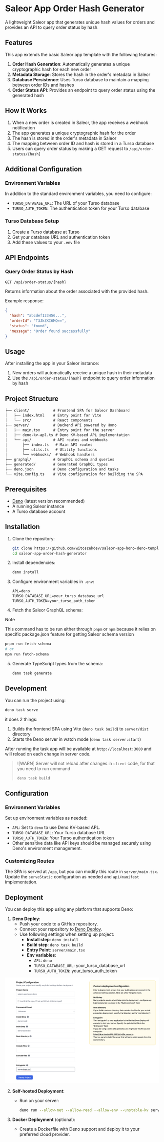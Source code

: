 # Saleor App Order Hash Generator

A lightweight Saleor app that generates unique hash values for orders and provides an API to query order status by hash.

## Features

This app extends the basic Saleor app template with the following features:

1. **Order Hash Generation**: Automatically generates a unique cryptographic hash for each new order
2. **Metadata Storage**: Stores the hash in the order's metadata in Saleor
3. **Database Persistence**: Uses Turso database to maintain a mapping between order IDs and hashes
4. **Order Status API**: Provides an endpoint to query order status using the generated hash

## How It Works

1. When a new order is created in Saleor, the app receives a webhook notification
2. The app generates a unique cryptographic hash for the order
3. The hash is stored in the order's metadata in Saleor
4. The mapping between order ID and hash is stored in a Turso database
5. Users can query order status by making a GET request to `/api/order-status/{hash}`

## Additional Configuration

### Environment Variables

In addition to the standard environment variables, you need to configure:

- `TURSO_DATABASE_URL`: The URL of your Turso database
- `TURSO_AUTH_TOKEN`: The authentication token for your Turso database

### Turso Database Setup

1. Create a Turso database at [Turso](https://turso.tech/)
2. Get your database URL and authentication token
3. Add these values to your `.env` file

## API Endpoints

### Query Order Status by Hash

```
GET /api/order-status/{hash}
```

Returns information about the order associated with the provided hash.

Example response:
```json
{
  "hash": "abcdef123456...",
  "orderId": "T3JkZXI6MQ==",
  "status": "found",
  "message": "Order found successfully"
}
```

## Usage

After installing the app in your Saleor instance:

1. New orders will automatically receive a unique hash in their metadata
2. Use the `/api/order-status/{hash}` endpoint to query order information by hash

## Project Structure

```
├── client/           # Frontend SPA for Saleor Dashboard
│   ├── index.html    # Entry point for Vite
│   └── src/          # React components
├── server/           # Backend API powered by Hono
│   ├── main.tsx      # Entry point for the server
│   ├── deno-kv-apl.ts # Deno KV-based APL implementation
│   └── api/          # API routes and webhooks
│       ├── index.ts   # Main API routes
│       ├── utils.ts   # Utility functions
│       └── webhooks/  # Webhook handlers
├── graphql/          # GraphQL schema and queries
├── generated/        # Generated GraphQL types
├── deno.json         # Deno configuration and tasks
└── vite.config.ts    # Vite configuration for building the SPA
```

## Prerequisites

- [Deno](https://deno.land/) (latest version recommended)
- A running Saleor instance
- A Turso database account

## Installation

1. Clone the repository:
   ```bash
   git clone https://github.com/witoszekdev/saleor-app-hono-deno-template.git
   cd saleor-app-order-hash-generator
   ```

2. Install dependencies:
   ```bash
   deno install
   ```

3. Configure environment variables in `.env`:
   ```env
   APL=deno
   TURSO_DATABASE_URL=your_turso_database_url
   TURSO_AUTH_TOKEN=your_turso_auth_token
   ```

4. Fetch the Saleor GraphQL schema:

> [!NOTE]
> This command has to be run either through `pnpm` or `npm` because it relies on specific package.json feature for getting Saleor schema version

   ```bash
   pnpm run fetch-schema
   # or
   npm run fetch-schema
   ```

5. Generate TypeScript types from the schema:
   ```bash
   deno task generate
   ```

## Development

You can run the project using:

```bash
deno task serve
```

it does 2 things:
1. Builds the frontend SPA using Vite (`deno task build`) to `server/dist` directory
2. Starts the Deno server in watch mode (`deno task server:start`)

After running the task app will be available at `http://localhost:3000` and will reload on each change in server code.

> ![WARN]
> Server will not reload after changes in `client` code, for that you need to run command
>
> ```bash
> deno task build
> ```

## Configuration

### Environment Variables

Set up environment variables as needed:

- `APL`: Set to `deno` to use Deno KV-based APL.
- `TURSO_DATABASE_URL`: Your Turso database URL
- `TURSO_AUTH_TOKEN`: Your Turso authentication token
- Other sensitive data like API keys should be managed securely using Deno's environment management.

### Customizing Routes

The SPA is served at `/app`, but you can modify this route in `server/main.tsx`. Update the `serveStatic` configuration as needed and `api/manifest` implementation.

## Deployment

You can deploy this app using any platform that supports Deno:

1. **Deno Deploy**:
   - Push your code to a GitHub repository.
   - Connect your repository to [Deno Deploy](https://deno.com/deploy).
   - Use following settings when setting up project:
      - **Install step**: `deno install`
      - **Build step**: `deno task build`
      - **Entry Point**: `server/main.tsx`
      - **Env variables**:
        - `APL`: `deno`
        - `TURSO_DATABASE_URL`: your_turso_database_url
        - `TURSO_AUTH_TOKEN`: your_turso_auth_token

![](./docs/deploy-config.png)
   
2. **Self-hosted Deployment**:
   - Run on your server:
     ```bash
     deno run --allow-net --allow-read --allow-env --unstable-kv server/main.tsx
     ```

3. **Docker Deployment** (optional):
   - Create a Dockerfile with Deno support and deploy it to your preferred cloud provider.